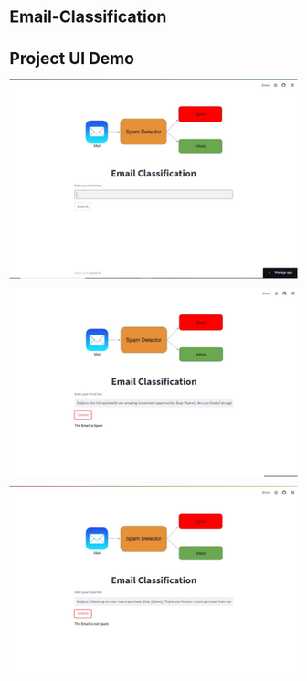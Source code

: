 # Email-Classification

# Project UI Demo

![image](https://github.com/alaminbhuyan/Email-Classification/blob/master/images/readme%20image/Screenshot_1.jpg)

![image](https://github.com/alaminbhuyan/Email-Classification/blob/master/images/readme%20image/Screenshot_2.jpg)

![image](https://github.com/alaminbhuyan/Email-Classification/blob/master/images/readme%20image/Screenshot_3.jpg)
